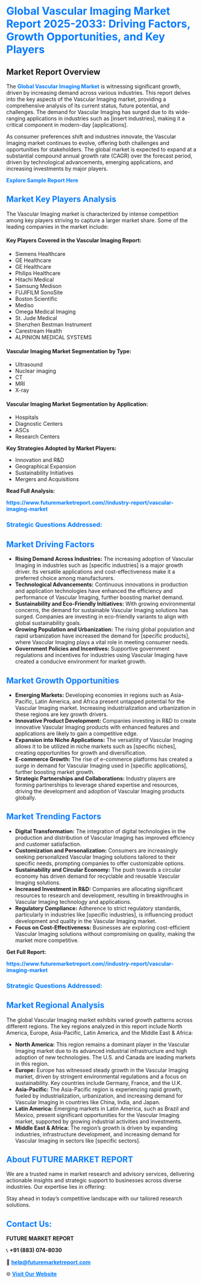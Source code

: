 <h1 style="color: #007BFF;">Global Vascular Imaging Market Report 2025-2033: Driving Factors, Growth Opportunities, and Key Players</h1>

<section id="overview">
<h2>Market Report Overview</h2>
<p>The <a href="https://www.futuremarketreport.com//industry-report/vascular-imaging-market" style="color: #007BFF; text-decoration: none;"><strong>Global Vascular Imaging Market</strong></a> is witnessing significant growth, driven by increasing demand across various industries. This report delves into the key aspects of the Vascular Imaging market, providing a comprehensive analysis of its current status, future potential, and challenges. The demand for Vascular Imaging has surged due to its wide-ranging applications in industries such as [insert industries], making it a critical component in modern-day [applications].</p>
<p>As consumer preferences shift and industries innovate, the Vascular Imaging market continues to evolve, offering both challenges and opportunities for stakeholders. The global market is expected to expand at a substantial compound annual growth rate (CAGR) over the forecast period, driven by technological advancements, emerging applications, and increasing investments by major players.</p>
</section>

<section id="overview">
<p><a href="https://www.futuremarketreport.com//request-sample/reportId=89200" style="color: #007BFF; text-decoration: none;"><strong>Explore Sample Report Here</strong></a></p>
</section>

<section id="key-players">
<h2 style="color: #007BFF;">Market Key Players Analysis</h2>
<p>The Vascular Imaging market is characterized by intense competition among key players striving to capture a larger market share. Some of the leading companies in the market include:</p>
<h4>Key Players Covered in the Vascular Imaging Report:</h4>
<ul><li>Siemens Healthcare</li><li>GE Healthcare</li><li>GE Healthcare</li><li>Philips Healthcare</li><li>Hitachi Medical</li><li>Samsung Medison</li><li>FUJIFILM SonoSite</li><li>Boston Scientific</li><li>Mediso</li><li>Omega Medical Imaging</li><li>St. Jude Medical</li><li>Shenzhen Bestman Instrument</li><li>Carestream Health</li><li>ALPINION MEDICAL SYSTEMS</li></ul>
<h4>Vascular Imaging Market Segmentation by Type:</h4>
<ul><li>Ultrasound</li><li>Nuclear imaging</li><li>CT</li><li>MRI</li><li>X-ray</li></ul>

<h4>Vascular Imaging Market Segmentation by Application:</h4>
<ul><li>Hospitals</li><li>Diagnostic Centers</li><li>ASCs</li><li>Research Centers</li></ul>
<p><strong>Key Strategies Adopted by Market Players:</strong></p>
<ul>
<li>Innovation and R&D</li>
<li>Geographical Expansion</li>
<li>Sustainability Initiatives</li>
<li>Mergers and Acquisitions</li>
</ul>
</section>

<section>
<p><strong>Read Full Analysis: </strong></p><a href="https://www.futuremarketreport.com//industry-report/vascular-imaging-market" style="color: #007BFF; text-decoration: none;"><strong>https://www.futuremarketreport.com//industry-report/vascular-imaging-market</strong></a>
<h3 style="color: #007BFF;">Strategic Questions Addressed:</h3>
</section>

<section id="driving-factors">
<h2 style="color: #007BFF;">Market Driving Factors</h2>
<ul>
<li><strong>Rising Demand Across Industries:</strong> The increasing adoption of Vascular Imaging in industries such as [specific industries] is a major growth driver. Its versatile applications and cost-effectiveness make it a preferred choice among manufacturers.</li>
<li><strong>Technological Advancements:</strong> Continuous innovations in production and application technologies have enhanced the efficiency and performance of Vascular Imaging, further boosting market demand.</li>
<li><strong>Sustainability and Eco-Friendly Initiatives:</strong> With growing environmental concerns, the demand for sustainable Vascular Imaging solutions has surged. Companies are investing in eco-friendly variants to align with global sustainability goals.</li>
<li><strong>Growing Population and Urbanization:</strong> The rising global population and rapid urbanization have increased the demand for [specific products], where Vascular Imaging plays a vital role in meeting consumer needs.</li>
<li><strong>Government Policies and Incentives:</strong> Supportive government regulations and incentives for industries using Vascular Imaging have created a conducive environment for market growth.</li>
</ul>
</section>

<section id="growth-opportunities">
<h2 style="color: #007BFF;">Market Growth Opportunities</h2>
<ul>
<li><strong>Emerging Markets:</strong> Developing economies in regions such as Asia-Pacific, Latin America, and Africa present untapped potential for the Vascular Imaging market. Increasing industrialization and urbanization in these regions are key growth drivers.</li>
<li><strong>Innovative Product Development:</strong> Companies investing in R&D to create innovative Vascular Imaging products with enhanced features and applications are likely to gain a competitive edge.</li>
<li><strong>Expansion into Niche Applications:</strong> The versatility of Vascular Imaging allows it to be utilized in niche markets such as [specific niches], creating opportunities for growth and diversification.</li>
<li><strong>E-commerce Growth:</strong> The rise of e-commerce platforms has created a surge in demand for Vascular Imaging used in [specific applications], further boosting market growth.</li>
<li><strong>Strategic Partnerships and Collaborations:</strong> Industry players are forming partnerships to leverage shared expertise and resources, driving the development and adoption of Vascular Imaging products globally.</li>
</ul>
</section>

<section id="trending-factors">
<h2 style="color: #007BFF;">Market Trending Factors</h2>
<ul>
<li><strong>Digital Transformation:</strong> The integration of digital technologies in the production and distribution of Vascular Imaging has improved efficiency and customer satisfaction.</li>
<li><strong>Customization and Personalization:</strong> Consumers are increasingly seeking personalized Vascular Imaging solutions tailored to their specific needs, prompting companies to offer customizable options.</li>
<li><strong>Sustainability and Circular Economy:</strong> The push towards a circular economy has driven demand for recyclable and reusable Vascular Imaging solutions.</li>
<li><strong>Increased Investment in R&D:</strong> Companies are allocating significant resources to research and development, resulting in breakthroughs in Vascular Imaging technology and applications.</li>
<li><strong>Regulatory Compliance:</strong> Adherence to strict regulatory standards, particularly in industries like [specific industries], is influencing product development and quality in the Vascular Imaging market.</li>
<li><strong>Focus on Cost-Effectiveness:</strong> Businesses are exploring cost-efficient Vascular Imaging solutions without compromising on quality, making the market more competitive.</li>
</ul>
</section>

<section>
<p><strong>Get Full Report: </strong></p><a href="https://www.futuremarketreport.com//industry-report/vascular-imaging-market" style="color: #007BFF; text-decoration: none;"><strong>https://www.futuremarketreport.com//industry-report/vascular-imaging-market</strong></a>
<h3 style="color: #007BFF;">Strategic Questions Addressed:</h3>
</section>


<section id="regional-analysis">
<h2 style="color: #007BFF;">Market Regional Analysis</h2>
<p>The global Vascular Imaging market exhibits varied growth patterns across different regions. The key regions analyzed in this report include North America, Europe, Asia-Pacific, Latin America, and the Middle East & Africa:</p>
<ul>
<li><strong>North America:</strong> This region remains a dominant player in the Vascular Imaging market due to its advanced industrial infrastructure and high adoption of new technologies. The U.S. and Canada are leading markets in this region.</li>
<li><strong>Europe:</strong> Europe has witnessed steady growth in the Vascular Imaging market, driven by stringent environmental regulations and a focus on sustainability. Key countries include Germany, France, and the U.K.</li>
<li><strong>Asia-Pacific:</strong> The Asia-Pacific region is experiencing rapid growth, fueled by industrialization, urbanization, and increasing demand for Vascular Imaging in countries like China, India, and Japan.</li>
<li><strong>Latin America:</strong> Emerging markets in Latin America, such as Brazil and Mexico, present significant opportunities for the Vascular Imaging market, supported by growing industrial activities and investments.</li>
<li><strong>Middle East & Africa:</strong> The region’s growth is driven by expanding industries, infrastructure development, and increasing demand for Vascular Imaging in sectors like [specific sectors].</li>
</ul>
</section>

<footer>
<h2 style="color: #007BFF;">About FUTURE MARKET REPORT</h2>
<p>We are a trusted name in market research and advisory services, delivering actionable insights and strategic support to businesses across diverse industries. Our expertise lies in offering:</p>

<p>Stay ahead in today’s competitive landscape with our tailored research solutions.</p>

<h2 style="color: #007BFF;">Contact Us:</h2>
<p><strong>FUTURE MARKET REPORT</strong></p>
<p>📞 <strong>+91 (883) 074-8030</strong></p>
<p>📧 <strong><a href="mailto:help@futuremarketreport.com" style="color: #007BFF;">help@futuremarketreport.com</a></strong></p>
<p>🌐 <strong><a href="https://www.futuremarketreport.com/" style="color: #007BFF;">Visit Our Website</a></strong></p>
</footer>